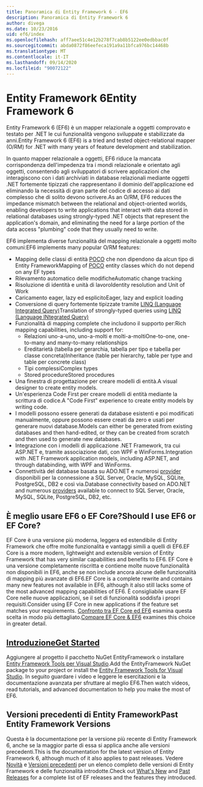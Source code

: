 ```yaml
---
title: Panoramica di Entity Framework 6 - EF6
description: Panoramica di Entity Framework 6
author: divega
ms.date: 10/23/2016
uid: ef6/index
ms.openlocfilehash: aff7aee51c4e12b278f7cab8b5122ee0edbbac0f
ms.sourcegitcommit: abda0872f86eefeca191a9a11bfca976bc14468b
ms.translationtype: MT
ms.contentlocale: it-IT
ms.lasthandoff: 09/14/2020
ms.locfileid: "90072122"
---
```

# <a name="entity-framework-6"></a><span data-ttu-id="a05cd-103">Entity Framework 6</span><span class="sxs-lookup"><span data-stu-id="a05cd-103">Entity Framework 6</span></span>
<span data-ttu-id="a05cd-104">Entity Framework 6 (EF6) è un mapper relazionale a oggetti comprovato e testato per .NET le cui funzionalità vengono sviluppate e stabilizzate da anni.</span><span class="sxs-lookup"><span data-stu-id="a05cd-104">Entity Framework 6 (EF6) is a tried and tested object-relational mapper (O/RM) for .NET with many years of feature development and stabilization.</span></span>

<span data-ttu-id="a05cd-105">In quanto mapper relazionale a oggetti, EF6 riduce la mancata corrispondenza dell'impedenza tra i mondi relazionale e orientato agli oggetti, consentendo agli sviluppatori di scrivere applicazioni che interagiscono con i dati archiviati in database relazionali mediante oggetti .NET fortemente tipizzati che rappresentano il dominio dell'applicazione ed eliminando la necessità di gran parte del codice di accesso ai dati complesso che di solito devono scrivere.</span><span class="sxs-lookup"><span data-stu-id="a05cd-105">As an O/RM, EF6 reduces the impedance mismatch between the relational and object-oriented worlds, enabling developers to write applications that interact with data stored in relational databases using strongly-typed .NET objects that represent the application's domain, and eliminating the need for a large portion of the data access "plumbing" code that they usually need to write.</span></span>

<span data-ttu-id="a05cd-106">EF6 implementa diverse funzionalità del mapping relazionale a oggetti molto comuni:</span><span class="sxs-lookup"><span data-stu-id="a05cd-106">EF6 implements many popular O/RM features:</span></span>
- <span data-ttu-id="a05cd-107">Mapping delle classi di entità [POCO](xref:ef6/resources/glossary#poco) che non dipendono da alcun tipo di Entity Framework</span><span class="sxs-lookup"><span data-stu-id="a05cd-107">Mapping of [POCO](xref:ef6/resources/glossary#poco) entity classes which do not depend on any EF types</span></span>
- <span data-ttu-id="a05cd-108">Rilevamento automatico delle modifiche</span><span class="sxs-lookup"><span data-stu-id="a05cd-108">Automatic change tracking</span></span>
- <span data-ttu-id="a05cd-109">Risoluzione di identità e unità di lavoro</span><span class="sxs-lookup"><span data-stu-id="a05cd-109">Identity resolution and Unit of Work</span></span>
- <span data-ttu-id="a05cd-110">Caricamento eager, lazy ed esplicito</span><span class="sxs-lookup"><span data-stu-id="a05cd-110">Eager, lazy and explicit loading</span></span>
- <span data-ttu-id="a05cd-111">Conversione di query fortemente tipizzate tramite [LINQ (Language Integrated Query)](https://aka.ms/AA6hsvu)</span><span class="sxs-lookup"><span data-stu-id="a05cd-111">Translation of strongly-typed queries using [LINQ (Language INtegrated Query)](https://aka.ms/AA6hsvu)</span></span>
- <span data-ttu-id="a05cd-112">Funzionalità di mapping complete che includono il supporto per:</span><span class="sxs-lookup"><span data-stu-id="a05cd-112">Rich mapping capabilities, including support for:</span></span>
  - <span data-ttu-id="a05cd-113">Relazioni uno-a-uno, uno-a-molti e molti-a-molti</span><span class="sxs-lookup"><span data-stu-id="a05cd-113">One-to-one, one-to-many and many-to-many relationships</span></span>
  - <span data-ttu-id="a05cd-114">Ereditarietà (tabella per gerarchia, tabella per tipo e tabella per classe concreta)</span><span class="sxs-lookup"><span data-stu-id="a05cd-114">Inheritance (table per hierarchy, table per type and table per concrete class)</span></span>
  - <span data-ttu-id="a05cd-115">Tipi complessi</span><span class="sxs-lookup"><span data-stu-id="a05cd-115">Complex types</span></span>
  - <span data-ttu-id="a05cd-116">Stored procedure</span><span class="sxs-lookup"><span data-stu-id="a05cd-116">Stored procedures</span></span>
- <span data-ttu-id="a05cd-117">Una finestra di progettazione per creare modelli di entità.</span><span class="sxs-lookup"><span data-stu-id="a05cd-117">A visual designer to create entity models.</span></span>
- <span data-ttu-id="a05cd-118">Un'esperienza Code First per creare modelli di entità mediante la scrittura di codice.</span><span class="sxs-lookup"><span data-stu-id="a05cd-118">A "Code First" experience to create entity models by writing code.</span></span>
- <span data-ttu-id="a05cd-119">I modelli possono essere generati da database esistenti e poi modificati manualmente, oppure possono essere creati da zero e usati per generare nuovi database.</span><span class="sxs-lookup"><span data-stu-id="a05cd-119">Models can either be generated from existing databases and then hand-edited, or they can be created from scratch and then used to generate new databases.</span></span>
- <span data-ttu-id="a05cd-120">Integrazione con i modelli di applicazione .NET Framework, tra cui ASP.NET e, tramite associazione dati, con WPF e WinForms.</span><span class="sxs-lookup"><span data-stu-id="a05cd-120">Integration with .NET Framework application models, including ASP.NET, and through databinding, with WPF and WinForms.</span></span>
- <span data-ttu-id="a05cd-121">Connettività del database basata su ADO.NET e numerosi [provider](xref:ef6/fundamentals/providers/index) disponibili per la connessione a SQL Server, Oracle, MySQL, SQLite, PostgreSQL, DB2 e così via.</span><span class="sxs-lookup"><span data-stu-id="a05cd-121">Database connectivity based on ADO.NET and numerous [providers](xref:ef6/fundamentals/providers/index) available to connect to SQL Server, Oracle, MySQL, SQLite, PostgreSQL, DB2, etc.</span></span>

## <a name="should-i-use-ef6-or-ef-core"></a><span data-ttu-id="a05cd-122">È meglio usare EF6 o EF Core?</span><span class="sxs-lookup"><span data-stu-id="a05cd-122">Should I use EF6 or EF Core?</span></span>

<span data-ttu-id="a05cd-123">EF Core è una versione più moderna, leggera ed estendibile di Entity Framework che offre molte funzionalità e vantaggi simili a quelli di EF6.</span><span class="sxs-lookup"><span data-stu-id="a05cd-123">EF Core is a more modern, lightweight and extensible version of Entity Framework that has very similar capabilities and benefits to EF6.</span></span>
<span data-ttu-id="a05cd-124">EF Core è una versione completamente riscritta e contiene molte nuove funzionalità non disponibili in EF6, anche se non include ancora alcune delle funzionalità di mapping più avanzate di EF6.</span><span class="sxs-lookup"><span data-stu-id="a05cd-124">EF Core is a complete rewrite and contains many new features not available in EF6, although it also still lacks some of the most advanced mapping capabilities of EF6.</span></span>
<span data-ttu-id="a05cd-125">È consigliabile usare EF Core nelle nuove applicazioni, se il set di funzionalità soddisfa i propri requisiti.</span><span class="sxs-lookup"><span data-stu-id="a05cd-125">Consider using EF Core in new applications if the feature set matches your requirements.</span></span>
<span data-ttu-id="a05cd-126">[Confronto tra EF Core ed EF6](xref:efcore-and-ef6/index) esamina questa scelta in modo più dettagliato.</span><span class="sxs-lookup"><span data-stu-id="a05cd-126">[Compare EF Core & EF6](xref:efcore-and-ef6/index) examines this choice in greater detail.</span></span>

## <a name="get-started"></a>[<span data-ttu-id="a05cd-127">Introduzione</span><span class="sxs-lookup"><span data-stu-id="a05cd-127">Get Started</span></span>](xref:ef6/get-started)

<span data-ttu-id="a05cd-128">Aggiungere al progetto il pacchetto NuGet EntityFramework o installare [Entity Framework Tools per Visual Studio](https://aka.ms/AA6i8c5).</span><span class="sxs-lookup"><span data-stu-id="a05cd-128">Add the EntityFramework NuGet package to your project or install the [Entity Framework Tools for Visual Studio](https://aka.ms/AA6i8c5).</span></span> <span data-ttu-id="a05cd-129">In seguito guardare i video e leggere le esercitazioni e la documentazione avanzata per sfruttare al meglio EF6.</span><span class="sxs-lookup"><span data-stu-id="a05cd-129">Then watch videos, read tutorials, and advanced documentation to help you make the most of EF6.</span></span>

## <a name="past-entity-framework-versions"></a><span data-ttu-id="a05cd-130">Versioni precedenti di Entity Framework</span><span class="sxs-lookup"><span data-stu-id="a05cd-130">Past Entity Framework Versions</span></span>

<span data-ttu-id="a05cd-131">Questa è la documentazione per la versione più recente di Entity Framework 6, anche se la maggior parte di essa si applica anche alle versioni precedenti.</span><span class="sxs-lookup"><span data-stu-id="a05cd-131">This is the documentation for the latest version of Entity Framework 6, although much of it also applies to past releases.</span></span>
<span data-ttu-id="a05cd-132">Vedere [Novità](xref:ef6/what-is-new/index) e [Versioni precedenti](xref:ef6/what-is-new/past-releases) per un elenco completo delle versioni di Entity Framework e delle funzionalità introdotte.</span><span class="sxs-lookup"><span data-stu-id="a05cd-132">Check out [What's New](xref:ef6/what-is-new/index) and [Past Releases](xref:ef6/what-is-new/past-releases) for a complete list of EF releases and the features they introduced.</span></span>
